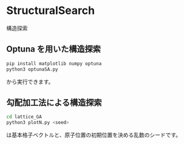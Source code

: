 # StructuralSearch
構造探索

## Optuna を用いた構造探索

```bash
pip install matplotlib numpy optuna
python3 optunaSA.py
```

から実行できます。

## 勾配加工法による構造探索

```bash
cd lattice_GA
python3 plotN.py <seed>
```

<seed> は基本格子ベクトルと、原子位置の初期位置を決める乱数のシードです。
